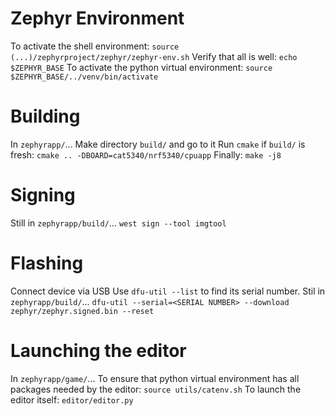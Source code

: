 # Zephyr Environment
To activate the shell environment:
`source (...)/zephyrproject/zephyr/zephyr-env.sh`
Verify that all is well:
`echo $ZEPHYR_BASE`
To activate the python virtual environment:
`source $ZEPHYR_BASE/../venv/bin/activate`

# Building
In `zephyrapp/`...
Make directory `build/` and go to it
Run `cmake` if `build/` is fresh:
`cmake .. -DBOARD=cat5340/nrf5340/cpuapp`
Finally:
`make -j8`

# Signing
Still in `zephyrapp/build/`...
`west sign --tool imgtool`

# Flashing
Connect device via USB
Use `dfu-util --list` to find its serial number.
Stil in `zephyrapp/build/`...
`dfu-util --serial=<SERIAL NUMBER> --download zephyr/zephyr.signed.bin --reset`

# Launching the editor
In `zephyrapp/game/`...
To ensure that python virtual environment has all packages needed by the editor:
`source utils/catenv.sh`
To launch the editor itself:
`editor/editor.py`